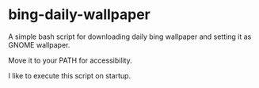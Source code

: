 # bing-daily-wallpaper
A simple bash script for downloading daily bing wallpaper and setting it as GNOME wallpaper.

Move it to your PATH for accessibility.

I like to execute this script on startup.
